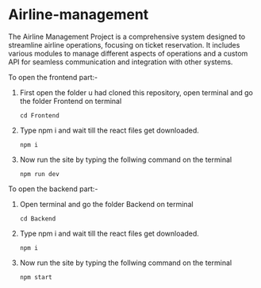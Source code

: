 # Airline-management
The Airline Management Project is a comprehensive system designed to streamline airline operations, focusing on ticket reservation. It includes various modules to manage different aspects of operations and a custom API for seamless communication and integration with other systems.


To open the frontend part:-

1. First open the folder u had cloned this repository, open terminal and go the folder Frontend on terminal
      
       cd Frontend

2. Type npm i and wait till the react files get downloaded.

       npm i

3. Now run the site by typing the follwing command on the terminal

       npm run dev



To open the backend part:-


1. Open terminal and go the folder Backend on terminal

       cd Backend

2. Type npm i and wait till the react files get downloaded.

       npm i

3. Now run the site by typing the follwing command on the terminal

       npm start
